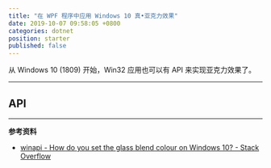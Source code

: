 ```yaml
---
title: "在 WPF 程序中应用 Windows 10 真•亚克力效果"
date: 2019-10-07 09:58:05 +0800
categories: dotnet
position: starter
published: false
---
```


从 Windows 10 (1809) 开始，Win32 应用也可以有 API 来实现亚克力效果了。

---

<div id="toc"></div>

## API



---

**参考资料**

- [winapi - How do you set the glass blend colour on Windows 10? - Stack Overflow](https://stackoverflow.com/q/32724187/6233938)
